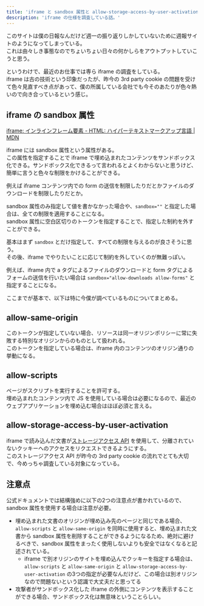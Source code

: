 ```yaml
---
title: 'iframe と sandbox 属性と allow-storage-access-by-user-activation'
description: 'iframe の仕様を調査している話。'
---
```


このサイトは僕の日報なんだけど週一の振り返りしかしていないために週報サイトのようになってしまっている。  
これは由々しき事態なのでちょいちょい日々の何かしらをアウトプットしていこうと思う。

というわけで、最近のお仕事では専ら iframe の調査をしている。  
iframe は古の技術という印象だったが、昨今の 3rd party cookie の問題を受けて色々見直すべき点があって、僕の所属している会社でも今そのあたりが色々熱いので向き合っているという感じ。

## iframe の sandbox 属性

[iframe: インラインフレーム要素 - HTML: ハイパーテキストマークアップ言語 | MDN](https://developer.mozilla.org/ja/docs/Web/HTML/Element/iframe#sandbox)

iframe には sandbox 属性という属性がある。  
この属性を指定することで iframe で埋め込まれたコンテンツをサンドボックス化できる。サンドボックス化できるって言われるとよくわからないと思うけど、簡単に言うと色々な制限をかけることができる。

例えば iframe コンテンツ内での form の送信を制限したりだとかファイルのダウンロードを制限したりだとか。

sandbox 属性のみ指定して値を書かなかった場合や、`sandbox=""` と指定した場合は、全ての制限を適用することになる。  
sandbox 属性に空白区切りのトークンを指定することで、指定した制約を外すことができる。

基本はまず `sandbox` とだけ指定して、すべての制限を与えるのが良さそうに思う。  
その後、iframe でやりたいことに応じて制約を外していくのが無難っぽい。

例えば、iframe 内で a タグによるファイルのダウンロードと form タグによるフォームの送信を行いたい場合は `sandbox="allow-downloads allow-forms"` と指定することになる。

ここまでが基本で、以下は特に今僕が調べているものについてまとめる。

## allow-same-origin

このトークンが指定していない場合、リソースは同一オリジンポリシーに常に失敗する特別なオリジンからのものとして扱われる。  
このトークンを指定している場合は、iframe 内のコンテンツのオリジン通りの挙動になる。

## allow-scripts

ページがスクリプトを実行することを許可する。  
埋め込まれたコンテンツ内で JS を使用している場合は必要になるので、最近のウェブアプリケーションを埋め込む場合はほぼ必須と言える。

## allow-storage-access-by-user-activation

iframe で読み込んだ文書が[ストレージアクセス API](https://developer.mozilla.org/ja/docs/Web/API/Storage_Access_API) を使用して、分離されていないクッキーへのアクセスをリクエストできるようにする。  
このストレージアクセス API が昨今の 3rd party cookie の流れでとても大切で、今めっちゃ調査している対象になっている。

## 注意点

公式ドキュメントでは結構強めに以下の2つの注意点が書かれているので、sandbox 属性を使用する場合は注意が必要。

- 埋め込まれた文書のオリジンが埋め込み先のページと同じである場合、`allow-scripts` と `allow-same-origin` を同時に使用すると、埋め込まれた文書から sandbox 属性を削除することができるようになるため、絶対に避けるべきで、sandbox 属性をまったく使用しないよりも安全ではなくなると記述されている。
  - iframe で別オリジンのサイトを埋め込んでクッキーを指定する場合は、`allow-scripts` と `allow-same-origin` と `allow-storage-access-by-user-activation` の3つの指定が必要なんだけど、この場合は別オリジンなので問題ないという認識で大丈夫だと思ってる
- 攻撃者がサンドボックス化した iframe の外側にコンテンツを表示することができる場合、サンドボックス化は無意味ということらしい。
